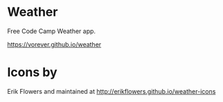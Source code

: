 # Weather

Free Code Camp Weather app.

https://vorever.github.io/weather


# Icons by
Erik Flowers and maintained at 
http://erikflowers.github.io/weather-icons

